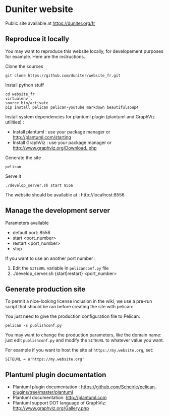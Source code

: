 # Duniter website

Public site available at https://duniter.org/fr

## Reproduce it locally

You may want to reproduce this website locally, for developement purposes for example. Here are the instructions.

Clone the sources

    git clone https://github.com/duniter/website_fr.git

Install python stuff

    cd website_fr
    virtualenv .
    source bin/activate
    pip install pelican pelican-youtube markdown beautifulsoup4

Install system dependencies for plantuml plugin (plantuml and GraphViz utilities) :

 * Install plantuml : use your package manager or http://plantuml.com/starting
 * Install GraphViz : use your package manager or http://www.graphviz.org/Download..php

Generate the site

    pelican

Serve it

    ./develop_server.sh start 8556

The website should be available at : http://localhost:8556

## Manage the development server

Parameters available
* default port: 8556
* start <port_number>
* restart <port_number>
* stop

If you want to use an another port number :
1) Edit the ```SITEURL``` variable in ```pelicanconf.py``` file
2) ./develop_server.sh {start|restart} <port_number>

## Generate production site

To permit a nice-looking license inclusion in the wiki, we use a pre-run script that should be ran before creating the site with pelican:


You just need to give the production configuration file to Pelican:

    pelican -s publishconf.py

You may want to change the production parameters, like the domain name: just edit `publishconf.py` and modify the `SITEURL` to whatever value you want.

For example if you want to host the site at `https://my.website.org`, set:

    SITEURL = u'https://my.website.org'

## Plantuml plugin documentation

 * Plantuml plugin documentation : https://github.com/Scheirle/pelican-plugins/tree/master/plantuml
 * Plantuml documentation: http://plantuml.com
 * Plantuml support DOT language of GraphViz: http://www.graphviz.org/Gallery.php

